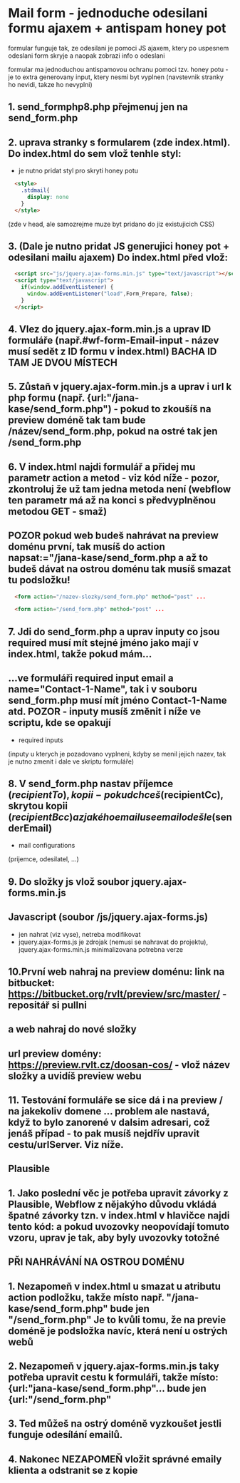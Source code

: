 # Mail form - jednoduche odesilani formu ajaxem + antispam honey pot

formular funguje tak, ze odesilani je pomoci JS ajaxem, ktery po uspesnem odeslani form skryje a naopak zobrazi info o odeslani

formular ma jednoduchou antispamovou ochranu pomoci tzv. honey potu - je to extra generovany input, ktery nesmi byt vyplnen (navstevnik stranky ho nevidi, takze ho nevyplni)

## 1. send_formphp8.php přejmenuj jen na send_form.php


## 2. uprava stranky s formularem (zde index.html). Do index.html do <head>sem</head> vlož tenhle styl:
- je nutno pridat styl pro skryti honey potu
```html
  <style>
    .stdmail{
      display: none
    }
  </style>
```
(zde v head, ale samozrejme muze byt pridano do jiz existujicich CSS)

## 3. (Dale je nutno pridat JS generujici honey pot + odesilani mailu ajaxem) Do index.html před </body> vlož: 
```html
  <script src="js/jquery.ajax-forms.min.js" type="text/javascript"></script>
  <script type="text/javascript">
    if(window.addEventListener) {
      window.addEventListener("load",Form_Prepare, false);
    }
  </script>
```

## 4. Vlez do jquery.ajax-form.min.js a uprav ID formuláře (např.#wf-form-Email-input - název musí sedět z ID formu v index.html) BACHA ID TAM JE DVOU MÍSTECH
## 5. Zůstaň v jquery.ajax-form.min.js a uprav i url k php formu (např. {url:"/jana-kase/send_form.php") - pokud to zkoušíš na preview doméně tak tam bude /název/send_form.php, pokud na ostré tak jen /send_form.php

## 6. V index.html najdi formulář a přidej mu parametr action a metod - viz kód níže - pozor, zkontroluj že už tam jedna metoda není (webflow ten parametr má až na konci s předvyplněnou metodou GET - smaž) <form> 

## POZOR pokud web budeš nahrávat na preview doménu první, tak musíš do action napsat:="/jana-kase/send_form.php a až to budeš dávat na ostrou doménu tak musíš smazat tu podsložku!

```html - pokud to půjde na preview doménu
  <form action="/nazev-slozky/send_form.php" method="post" ...

```

```html - pokud to půjde na ostrou doménu doménu
  <form action="/send_form.php" method="post" ...

```

## 7. Jdi do send_form.php a uprav inputy co jsou required musí mít stejné jméno jako mají v index.html, takže pokud mám...
## ...ve formuláři required input email a name="Contact-1-Name", tak i v souboru send_form.php musí mít jméno Contact-1-Name atd. POZOR - inputy musíš změnit i níže ve scriptu, kde se opakují
- required inputs

(inputy u kterych je pozadovano vyplneni, kdyby se menil jejich nazev, tak je nutno zmenit i dale ve skriptu formuláře)


## 8. V send_form.php nastav příjemce ($recipientTo), kopii - pokud chceš ($recipientCc), skrytou kopii ($recipientBcc) a z jakého emailu se email odešle ($senderEmail)
- mail configurations

(prijemce, odesilatel, ...)

## 9. Do složky js vlož soubor jquery.ajax-forms.min.js
## Javascript (soubor /js/jquery.ajax-forms.js)
- jen nahrat (viz vyse), netreba modifikovat
- jquery.ajax-forms.js je zdrojak (nemusi se nahravat do projektu), jquery.ajax-forms.min.js minimalizovana potrebna verze

## 10.První web nahraj na preview doménu: link na bitbucket: https://bitbucket.org/rvlt/preview/src/master/ - repositář si pullni 
## a web nahraj do nové složky
## url preview domény: https://preview.rvlt.cz/doosan-cos/ - vlož název složky a uvidíš preview webu

## 11. Testování formuláře se sice dá i na preview / na jakekoliv domene ... problem ale nastavá, když to bylo zanorené v dalsim adresari, což jenáš případ - to pak musíš nejdřív upravit cestu/urlServer. Viz níže.



## Plausible

## 1. Jako poslední věc je potřeba upravit závorky z Plausible, Webflow z nějakýho důvodu vkládá špatné závorky tzn. v index.html v hlavičce najdi tento kód: <script defer="" data-domain="janakase.cz" src="https://plausible.io/js/script.js"></script> a pokud uvozovky neopovídají tomuto vzoru, uprav je tak, aby byly uvozovky totožné



## PŘI NAHRÁVÁNÍ NA OSTROU DOMÉNU

## 1. Nezapomeň v index.html u <form> smazat u atributu action podložku, takže místo např. "/jana-kase/send_form.php" bude jen "/send_form.php" Je to kvůli tomu, že na previe doméně je podsložka navíc, která není u ostrých webů

## 2. Nezapomeň v jquery.ajax-forms.min.js taky potřeba upravit cestu k formuláři, takže místo: {url:"jana-kase/send_form.php"... bude jen {url:"/send_form.php"  

## 3. Ted můžeš na ostrý doméně vyzkoušet jestli funguje odesílání emailů. 

## 4. Nakonec NEZAPOMEŇ vložit správné emaily klienta a odstranit se z kopie 




